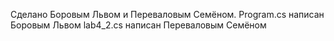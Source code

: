Сделано Боровым Львом и Переваловым Семёном.
Program.cs написан Боровым Львом
lab4_2.cs написан Переваловым Семёном
